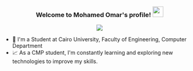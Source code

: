 


<h3 align="center">
  Welcome to Mohamed Omar's profile!
  <img src="https://media.giphy.com/media/hvRJCLFzcasrR4ia7z/giphy.gif" width="28">
</h3

<!-- Typing SVG by DenverCoder1 - https://github.com/DenverCoder1/readme-typing-svg -->
<p align="center">
  <a href="https://github.com/DenverCoder1/readme-typing-svg"><img src="https://readme-typing-svg.herokuapp.com/?lines=Computer%20Engineer%20;Always%20learning%20new%20things&font=Fira%20Code&center=true&width=440&height=45&color=f75c7e&vCenter=true&size=22"></a>
</p> 

- 🏢 I'm a Student at Cairo University, Faculty of Engineering, Computer  Department
- 📈 As a CMP student, I'm constantly learning and exploring new technologies to improve my skills.
  
